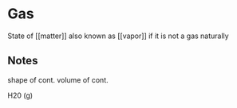 # Gas
State of [[matter]]
also known as [[vapor]] if it is not a gas naturally
## Notes
shape of cont.
volume of cont.

H20 (g)
